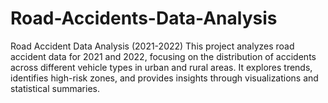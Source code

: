 # Road-Accidents-Data-Analysis
Road Accident Data Analysis (2021-2022) This project analyzes road accident data for 2021 and 2022, focusing on the distribution of accidents across different vehicle types in urban and rural areas. It explores trends, identifies high-risk zones, and provides insights through visualizations and statistical summaries.
